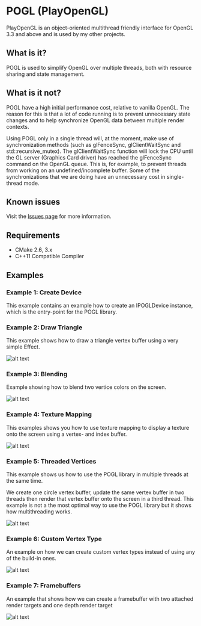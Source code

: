 # POGL (PlayOpenGL) #

PlayOpenGL is an object-oriented multithread friendly interface for OpenGL 3.3 and above and is used by my other projects.

## What is it? ##

POGL is used to simplify OpenGL over multiple threads, both with resource sharing and state management. 

## What is it not? ##

POGL have a high initial performance cost, relative to vanilla OpenGL. The reason for this is that a lot of code running is to prevent unnecessary state changes and to help synchronize OpenGL data between multiple render contexts. 

Using POGL only in a single thread will, at the moment, make use of synchronization methods (such as glFenceSync, glClientWaitSync and std::recursive_mutex). 
The glClientWaitSync function will lock the CPU until the GL server (Graphics Card driver) has reached the glFenceSync command on the OpenGL queue. This is, for example, to
prevent threads from working on an undefined/incomplete buffer. Some of the synchronizations that we are doing have an unnecessary cost in single-thread mode.

## Known issues ##

Visit the [Issues page](https://github.com/perandersson/POGL/labels/bug) for more information.

## Requirements ##

* CMake 2.6, 3.x
* C++11 Compatible Compiler

## Examples ##

### Example 1: Create Device ###

This example contains an example how to create an IPOGLDevice instance, which is the entry-point for the POGL library.

### Example 2: Draw Triangle ###

This example shows how to draw a triangle vertex buffer using a very simple Effect.

![alt text](https://raw.githubusercontent.com/perandersson/POGL/master/example2_drawtriangle/screenshot.png "Example 2")

### Example 3: Blending ###

Example showing how to blend two vertice colors on the screen.

![alt text](https://raw.githubusercontent.com/perandersson/POGL/master/example3_blending/screenshot.png "Example 3")

### Example 4: Texture Mapping ###

This examples shows you how to use texture mapping to display a texture onto the screen using a vertex- and index buffer.

![alt text](https://raw.githubusercontent.com/perandersson/POGL/master/example4_texturing/screenshot.png "Example 4")

### Example 5: Threaded Vertices ###

This example shows us how to use the POGL library in multiple threads at the same time.

We create one circle vertex buffer, update the same vertex buffer in two threads then render that vertex buffer onto the screen in a third thread.
This example is not a the most optimal way to use the POGL library but it shows how multithreading works.

![alt text](https://raw.githubusercontent.com/perandersson/POGL/master/example5_threadedvertices/screenshot.png "Example 5")

### Example 6: Custom Vertex Type ###

An example on how we can create custom vertex types instead of using any of the build-in ones.

![alt text](https://raw.githubusercontent.com/perandersson/POGL/master/example6_customvertextype/screenshot.png "Example 6")

### Example 7: Framebuffers ###

An example that shows how we can create a framebuffer with two attached render targets and one depth render target

![alt text](https://raw.githubusercontent.com/perandersson/POGL/master/example7_framebuffers/screenshot.png "Example 6")